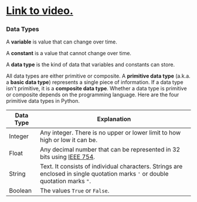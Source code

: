 # [Link to video.](https://www.youtube.com/watch?v=XtPShMEyu7s&list=PLVD25niNi0Bkf2psAf7PzB1SV068XyNPo&index=10)

### Data Types

A **variable** is value that can change over time. 

A **constant** is a value that cannot change over time. 

A **data type** is the kind of data that variables and constants can store.

All data types are either primitive or composite. A **primitive data type** (a.k.a. a **basic data type**) represents a single piece of information. If a data type isn't primitive, it is a **composite data type**. Whether a data type is primitive or composite depends on the programming language. Here are the four primitive data types in Python. 

| Data Type | Explanation |
| --- | --- |
| Integer | Any integer. There is no upper or lower limit to how high or low it can be. |
| Float | Any decimal number that can be represented in 32 bits using [IEEE 754](https://en.wikipedia.org/wiki/Single-precision_floating-point_format#IEEE_754_single-precision_binary_floating-point_format:_binary32). 
| String  | Text.  It consists of individual characters. Strings are enclosed in single quotation marks `'` or double quotation marks `"`. |
| Boolean   | The values `True` or `False`. |
